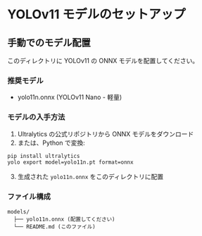 # YOLOv11 モデルのセットアップ

## 手動でのモデル配置

このディレクトリに YOLOv11 の ONNX モデルを配置してください。

### 推奨モデル
- yolo11n.onnx (YOLOv11 Nano - 軽量)

### モデルの入手方法

1. Ultralytics の公式リポジトリから ONNX モデルをダウンロード
2. または、Python で変換:

```bash
pip install ultralytics
yolo export model=yolo11n.pt format=onnx
```

3. 生成された `yolo11n.onnx` をこのディレクトリに配置

### ファイル構成
```
models/
  ├── yolo11n.onnx (配置してください)
  └── README.md (このファイル)
```
